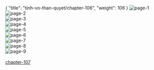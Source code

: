 { "title": "tinh-vo-than-quyet/chapter-106", "weight": 106 }
<img src="http://1.bp.blogspot.com/-Cp2fSqd3TRo/Wj4va1GDO6I/AAAAAAAHE9U/QNo7DV4J310N4aMIBPv-vAPmRZFbZyEqwCLcBGAs/s1600/1.jpg?imgmax=0" alt="page-1" origin="http://1.bp.blogspot.com/-Cp2fSqd3TRo/Wj4va1GDO6I/AAAAAAAHE9U/QNo7DV4J310N4aMIBPv-vAPmRZFbZyEqwCLcBGAs/s1600/1.jpg?imgmax=0"><br/>
<img src="http://1.bp.blogspot.com/-9IyRkAmMl6c/Wj4vah3XXdI/AAAAAAAHE9M/T9Q2FO_CrZoLFUGXE6H8HIv6HCh7whLowCLcBGAs/s1600/2.jpg?imgmax=0" alt="page-2" origin="http://1.bp.blogspot.com/-9IyRkAmMl6c/Wj4vah3XXdI/AAAAAAAHE9M/T9Q2FO_CrZoLFUGXE6H8HIv6HCh7whLowCLcBGAs/s1600/2.jpg?imgmax=0"><br/>
<img src="http://1.bp.blogspot.com/-kfB1DgbyKdM/Wj4vazLAIPI/AAAAAAAHE9Q/yCOVQP-SrkA0A5CRw5SWbAuDO_ATSvthwCLcBGAs/s1600/3.jpg?imgmax=0" alt="page-3" origin="http://1.bp.blogspot.com/-kfB1DgbyKdM/Wj4vazLAIPI/AAAAAAAHE9Q/yCOVQP-SrkA0A5CRw5SWbAuDO_ATSvthwCLcBGAs/s1600/3.jpg?imgmax=0"><br/>
<img src="http://1.bp.blogspot.com/-JYhJkQOrVwQ/Wj4vbi8LTXI/AAAAAAAHE9Y/PNQyu44TlJgP2_HsHS5PDE9_aXfeg7YVQCLcBGAs/s1600/4.jpg?imgmax=0" alt="page-4" origin="http://1.bp.blogspot.com/-JYhJkQOrVwQ/Wj4vbi8LTXI/AAAAAAAHE9Y/PNQyu44TlJgP2_HsHS5PDE9_aXfeg7YVQCLcBGAs/s1600/4.jpg?imgmax=0"><br/>
<img src="http://1.bp.blogspot.com/-LG63tpY2R6g/Wj4vb3cTADI/AAAAAAAHE9g/mKWdQ_8HwlQG0zzl97lpGDuogDOh66i_ACLcBGAs/s1600/5.jpg?imgmax=0" alt="page-5" origin="http://1.bp.blogspot.com/-LG63tpY2R6g/Wj4vb3cTADI/AAAAAAAHE9g/mKWdQ_8HwlQG0zzl97lpGDuogDOh66i_ACLcBGAs/s1600/5.jpg?imgmax=0"><br/>
<img src="http://1.bp.blogspot.com/-9ro4eJppGEg/Wj4vcM9YAqI/AAAAAAAHE9c/Au7V-1nkcq4W62wop1VAI-mMH_Y4lu8egCLcBGAs/s1600/6.jpg?imgmax=0" alt="page-6" origin="http://1.bp.blogspot.com/-9ro4eJppGEg/Wj4vcM9YAqI/AAAAAAAHE9c/Au7V-1nkcq4W62wop1VAI-mMH_Y4lu8egCLcBGAs/s1600/6.jpg?imgmax=0"><br/>
<img src="http://1.bp.blogspot.com/-NyL7BESbeWo/Wj4vcY-2lRI/AAAAAAAHE9k/nvXU57jj7q4HQDXNwiCiXYgPLe3YVXuNgCLcBGAs/s1600/7.jpg?imgmax=0" alt="page-7" origin="http://1.bp.blogspot.com/-NyL7BESbeWo/Wj4vcY-2lRI/AAAAAAAHE9k/nvXU57jj7q4HQDXNwiCiXYgPLe3YVXuNgCLcBGAs/s1600/7.jpg?imgmax=0"><br/>
<img src="http://1.bp.blogspot.com/-KL7gQh3t4nA/Wj4vc4lbhRI/AAAAAAAHE9o/96hRzrDDUIMJQPzTqVHMpxNLbll3RnR2gCLcBGAs/s1600/8.jpg?imgmax=0" alt="page-8" origin="http://1.bp.blogspot.com/-KL7gQh3t4nA/Wj4vc4lbhRI/AAAAAAAHE9o/96hRzrDDUIMJQPzTqVHMpxNLbll3RnR2gCLcBGAs/s1600/8.jpg?imgmax=0"><br/>
<img src="http://1.bp.blogspot.com/--di5XB_h7cA/Wj4vdPulvQI/AAAAAAAHE9s/yvdUaW1WmVceq2d5a0-MuDN7z6svs0B0gCLcBGAs/s1600/9.jpg?imgmax=0" alt="page-9" origin="http://1.bp.blogspot.com/--di5XB_h7cA/Wj4vdPulvQI/AAAAAAAHE9s/yvdUaW1WmVceq2d5a0-MuDN7z6svs0B0gCLcBGAs/s1600/9.jpg?imgmax=0"><br/>
<br/><a class="nextchap" href="/tinh-vo-than-quyet/chapter-107">chapter-107</a>
